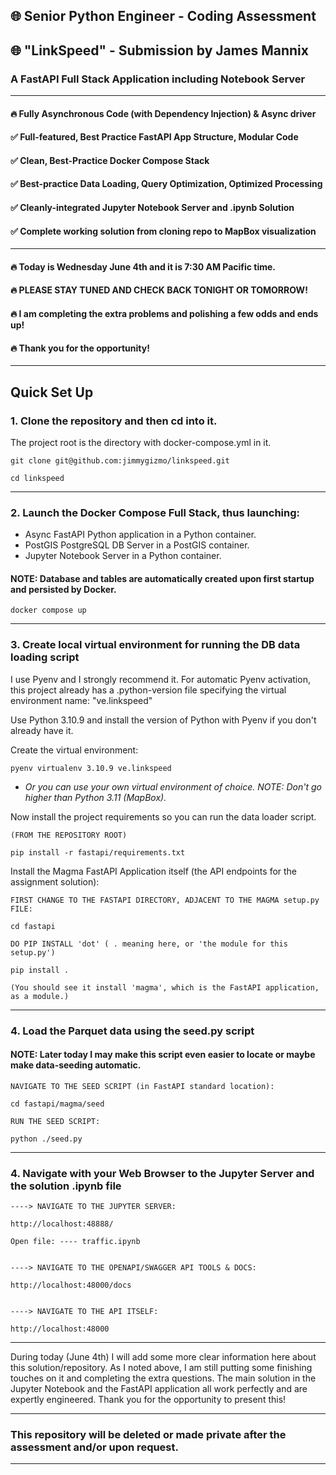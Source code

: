 ## 🌐 Senior Python Engineer - Coding Assessment

## 🌐 "LinkSpeed" - Submission by James Mannix

### A FastAPI Full Stack Application including Notebook Server

---------------------------------------------------------------------------

#### 🔥 Fully Asynchronous Code (with Dependency Injection) & Async driver

#### ✅ Full-featured, Best Practice FastAPI App Structure, Modular Code

#### ✅ Clean, Best-Practice Docker Compose Stack

#### ✅ Best-practice Data Loading, Query Optimization, Optimized Processing

#### ✅ Cleanly-integrated Jupyter Notebook Server and .ipynb Solution

#### ✅ Complete working solution from cloning repo to MapBox visualization

---------------------------------------------------------------------------

#### 🔥 Today is Wednesday June 4th and it is 7:30 AM Pacific time.

#### 🔥 PLEASE STAY TUNED AND CHECK BACK TONIGHT OR TOMORROW!

#### 🔥 I am completing the extra problems and polishing a few odds and ends up!

#### 🔥 Thank you  for the opportunity!

---------------------------------------------------------------------------

## Quick Set Up

### 1. Clone the repository and then cd into it.

The project root is the directory with docker-compose.yml in it.


    git clone git@github.com:jimmygizmo/linkspeed.git

    cd linkspeed


---------------------------------------------------------------------------
### 2. Launch the Docker Compose Full Stack, thus launching:
- Async FastAPI Python application in a Python container.
- PostGIS PostgreSQL DB Server in a PostGIS container.
- Jupyter Notebook Server in a Python container.

#### NOTE: Database and tables are automatically created upon first startup and persisted by Docker.

    docker compose up

---------------------------------------------------------------------------
### 3. Create local virtual environment for running the DB data loading script

I use Pyenv and I strongly recommend it. For automatic Pyenv activation, this project already has a
.python-version file specifying the virtual environment name: "ve.linkspeed"

Use Python 3.10.9 and install the version of Python with Pyenv if you don't already have it.

Create the virtual environment:

    pyenv virtualenv 3.10.9 ve.linkspeed

* *Or you can use your own virtual environment of choice. NOTE: Don't go higher than Python 3.11 (MapBox).*

Now install the project requirements so you can run the data loader script.

    (FROM THE REPOSITORY ROOT)

    pip install -r fastapi/requirements.txt

Install the Magma FastAPI Application itself (the API endpoints for the assignment solution):

    FIRST CHANGE TO THE FASTAPI DIRECTORY, ADJACENT TO THE MAGMA setup.py FILE:

    cd fastapi

    DO PIP INSTALL 'dot' ( . meaning here, or 'the module for this setup.py')

    pip install .

    (You should see it install 'magma', which is the FastAPI application, as a module.)

---------------------------------------------------------------------------
### 4. Load the Parquet data using the seed.py script
#### NOTE: Later today I may make this script even easier to locate or maybe make data-seeding automatic.

    NAVIGATE TO THE SEED SCRIPT (in FastAPI standard location):

    cd fastapi/magma/seed

    RUN THE SEED SCRIPT:

    python ./seed.py



---------------------------------------------------------------------------

### 4. Navigate with your Web Browser to the Jupyter Server and the solution .ipynb file

    ----> NAVIGATE TO THE JUPYTER SERVER:

    http://localhost:48888/

    Open file: ---- traffic.ipynb


    ----> NAVIGATE TO THE OPENAPI/SWAGGER API TOOLS & DOCS:

    http://localhost:48000/docs


    ----> NAVIGATE TO THE API ITSELF:

    http://localhost:48000


---------------------------------------------------------------------------

During today (June 4th) I will add some more clear information here about this solution/repository.
As I noted above, I am still putting some finishing touches on it and completing the extra questions.
The main solution in the Jupyter Notebook and the FastAPI application all work perfectly and are
expertly engineered. Thank you for the opportunity to present this!

---------------------------------------------------------------------------

### This repository will be deleted or made private after the assessment and/or upon request.

---------------------------------------------------------------------------

